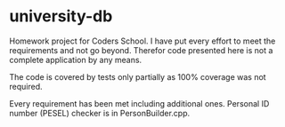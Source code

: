 # university-db

Homework project for Coders School. I have put every effort to meet the requirements and not go beyond. Therefor code
presented here is not a complete application by any means.

The code is covered by tests only partially as 100% coverage was not required.

Every requirement has been met including additional ones. Personal ID number (PESEL) checker is in PersonBuilder.cpp.